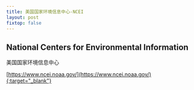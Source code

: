 ```yaml
---
title: 美国国家环境信息中心-NCEI
layout: post
fixtop: false
---
```


## National Centers for Environmental Information
美国国家环境信息中心

[https://www.ncei.noaa.gov/](https://www.ncei.noaa.gov/){:target="_blank"}